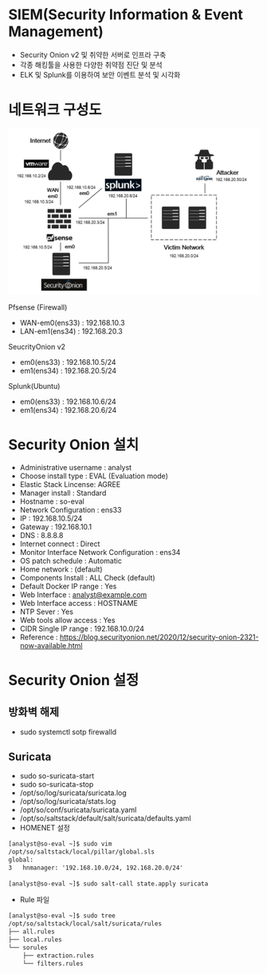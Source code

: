 # SIEM(Security Information & Event Management)
- Security Onion v2 및 취약한 서버로 인프라 구축
- 각종 해킹툴을 사용한 다양한 취약점 진단 및 분석
- ELK 및 Splunk를 이용하여 보안 이벤트 분석 및 시각화

# 네트워크 구성도
![network](/Write-up/SIEM/networkdiagram.png)

Pfsense (Firewall)
- WAN-em0(ens33) : 192.168.10.3
- LAN-em1(ens34) : 192.168.20.3

SeucrityOnion v2
- em0(ens33) : 192.168.10.5/24
- em1(ens34) : 192.168.20.5/24

Splunk(Ubuntu)
- em0(ens33) : 192.168.10.6/24
- em1(ens34) : 192.168.20.6/24

# Security Onion 설치
- Administrative username : analyst
- Choose install type : EVAL (Evaluation mode)
- Elastic Stack Lincense: AGREE
- Manager install : Standard
- Hostname : so-eval
- Network Configuration : ens33
- IP : 192.168.10.5/24
- Gateway : 192.168.10.1
- DNS : 8.8.8.8
- Internet connect : Direct
- Monitor Interface Network Configuration : ens34
- OS patch schedule : Automatic
- Home network : (default)
- Components Install : ALL Check (default)
- Default Docker IP range : Yes
- Web Interface : analyst@example.com
- Web Interface access : HOSTNAME
- NTP Sever : Yes
- Web tools allow access : Yes
- CIDR Single IP range : 192.168.10.0/24
- Reference : https://blog.securityonion.net/2020/12/security-onion-2321-now-available.html

# Security Onion 설정
## 방화벽 해제
- sudo systemctl sotp firewalld

## Suricata
- sudo so-suricata-start
- sudo so-suricata-stop
- /opt/so/log/suricata/suricata.log
- /opt/so/log/suricata/stats.log
- /opt/so/conf/suricata/suricata.yaml
- /opt/so/saltstack/default/salt/suricata/defaults.yaml
- HOMENET 설정
```
[analyst@so-eval ~]$ sudo vim /opt/so/saltstack/local/pillar/global.sls
global:
3   hnmanager: '192.168.10.0/24, 192.168.20.0/24'

[analyst@so-eval ~]$ sudo salt-call state.apply suricata
```
- Rule 파일
```
[analyst@so-eval ~]$ sudo tree /opt/so/saltstack/local/salt/suricata/rules
├── all.rules
├── local.rules
└── sorules
    ├── extraction.rules
    └── filters.rules
```

